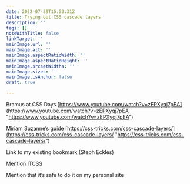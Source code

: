 ```yaml
---
date: 2022-07-29T15:53:31Z
title: Trying out CSS cascade layers
description: ''
tags: []
noteWithTitle: false
linkTarget: ''
mainImage.url: ''
mainImage.alt: ''
mainImage.aspectRatioWidth: ''
mainImage.aspectRatioHeight: ''
mainImage.srcsetWidths: ''
mainImage.sizes: ''
mainImage.isAnchor: false
draft: true

---
```

Bramus at CSS Days [https://www.youtube.com/watch?v=zEPXyqj7pEA](https://www.youtube.com/watch?v=zEPXyqj7pEA "https://www.youtube.com/watch?v=zEPXyqj7pEA")

Miriam Suzanne’s guide [https://css-tricks.com/css-cascade-layers/](https://css-tricks.com/css-cascade-layers/ "https://css-tricks.com/css-cascade-layers/")

Link to my existing bookmark (Steph Eckles)

Mention ITCSS

Mention that it’s safe to do it on my personal site